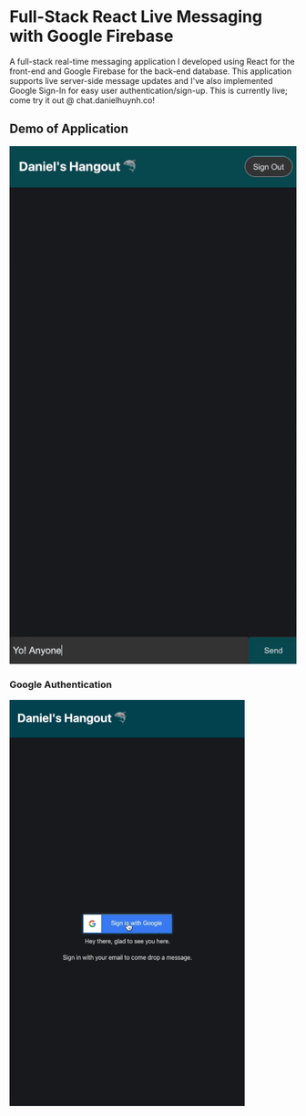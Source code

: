 # Full-Stack React Live Messaging with Google Firebase
A full-stack real-time messaging application I developed using React for the front-end and Google Firebase for the back-end database. This application supports live server-side message updates and I've also implemented Google Sign-In for easy user authentication/sign-up. This is currently live; come try it out @ chat.danielhuynh.co!
## Demo of Application
![](chatdemo.gif)

### Google Authentication
![](googledemo.gif)
